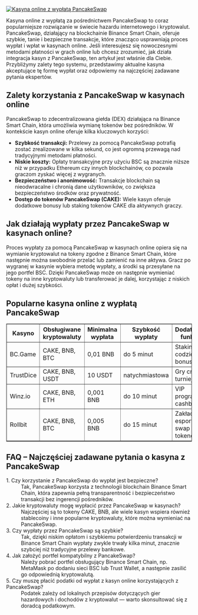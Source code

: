 [![Kasyna online z wypłatą PancakeSwap](https://123-caf.pages.dev/gitsignup.png)](https://vrmoo.ru/Bt82HjjY)

<p>Kasyna online z wypłatą za pośrednictwem PancakeSwap to coraz popularniejsze rozwiązanie w świecie hazardu internetowego i kryptowalut. PancakeSwap, działający na blockchainie Binance Smart Chain, oferuje szybkie, tanie i bezpieczne transakcje, które znacząco usprawniają proces wypłat i wpłat w kasynach online. Jeśli interesujesz się nowoczesnymi metodami płatności w grach online lub chcesz zrozumieć, jak działa integracja kasyn z PancakeSwap, ten artykuł jest właśnie dla Ciebie. Przybliżymy zalety tego systemu, przedstawimy aktualne kasyna akceptujące tę formę wypłat oraz odpowiemy na najczęściej zadawane pytania ekspertów.</p>  <h2>Zalety korzystania z PancakeSwap w kasynach online</h2> <p>PancakeSwap to zdecentralizowana giełda (DEX) działająca na Binance Smart Chain, która umożliwia wymianę tokenów bez pośredników. W kontekście kasyn online oferuje kilka kluczowych korzyści:</p> <ul> <li><strong>Szybkość transakcji:</strong> Przelewy za pomocą PancakeSwap potrafią zostać zrealizowane w kilka sekund, co jest ogromną przewagą nad tradycyjnymi metodami płatności.</li> <li><strong>Niskie koszty:</strong> Opłaty transakcyjne przy użyciu BSC są znacznie niższe niż w przypadku Ethereum czy innych blockchainów, co pozwala graczom zyskać więcej z wygranych.</li> <li><strong>Bezpieczeństwo i anonimowość:</strong> Transakcje blockchain są nieodwracalne i chronią dane użytkowników, co zwiększa bezpieczeństwo środków oraz prywatność.</li> <li><strong>Dostęp do tokenów PancakeSwap (CAKE):</strong> Wiele kasyn oferuje dodatkowe bonusy lub staking tokenów CAKE dla aktywnych graczy.</li> </ul>  <h2>Jak działają wypłaty przez PancakeSwap w kasynach online?</h2> <p>Proces wypłaty za pomocą PancakeSwap w kasynach online opiera się na wymianie kryptowalut na tokeny zgodne z Binance Smart Chain, które następnie można swobodnie przelać lub zamienić na inne aktywa. Gracz po wygranej w kasynie wybiera metodę wypłaty, a środki są przesyłane na jego portfel BSC. Dzięki PancakeSwap może on następnie wymieniać tokeny na inne kryptowaluty lub transferować je dalej, korzystając z niskich opłat i dużej szybkości.</p>  <h2>Popularne kasyna online z wypłatą PancakeSwap</h2> <table border="1" cellpadding="5" cellspacing="0"> <thead> <tr> <th>Kasyno</th> <th>Obsługiwane kryptowaluty</th> <th>Minimalna wypłata</th> <th>Szybkość wypłaty</th> <th>Dodatkowe funkcje</th> </tr> </thead> <tbody> <tr> <td>BC.Game</td> <td>CAKE, BNB, BTC</td> <td>0,01 BNB</td> <td>do 5 minut</td> <td>Staking, codzienne bonusy</td> </tr> <tr> <td>TrustDice</td> <td>CAKE, BNB, USDT</td> <td>10 USDT</td> <td>natychmiastowa</td> <td>Gry crash, turnieje</td> </tr> <tr> <td>Winz.io</td> <td>CAKE, BNB, ETH</td> <td>0,001 BNB</td> <td>do 10 minut</td> <td>VIP program, cashback</td> </tr> <tr> <td>Rollbit</td> <td>CAKE, BNB, BTC</td> <td>0,005 BNB</td> <td>do 15 minut</td> <td>Zakłady na esport, swap tokenów</td> </tr> </tbody> </table>  <h2>FAQ – Najczęściej zadawane pytania o kasyna z PancakeSwap</h2> <dl> <dt>1. Czy korzystanie z PancakeSwap do wypłat jest bezpieczne?</dt> <dd>Tak, PancakeSwap korzysta z technologii blockchain Binance Smart Chain, która zapewnia pełną transparentność i bezpieczeństwo transakcji bez ingerencji pośredników.</dd>  <dt>2. Jakie kryptowaluty mogę wypłacić przez PancakeSwap w kasynach?</dt> <dd>Najczęściej są to tokeny CAKE, BNB, ale wiele kasyn wspiera również stablecoiny i inne popularne kryptowaluty, które można wymieniać na PancakeSwap.</dd>  <dt>3. Czy wypłaty przez PancakeSwap są szybkie?</dt> <dd>Tak, dzięki niskim opłatom i szybkiemu potwierdzeniu transakcji w Binance Smart Chain wypłaty zwykle trwały kilka minut, znacznie szybciej niż tradycyjne przelewy bankowe.</dd>  <dt>4. Jak założyć portfel kompatybilny z PancakeSwap?</dt> <dd>Należy pobrać portfel obsługujący Binance Smart Chain, np. MetaMask po dodaniu sieci BSC lub Trust Wallet, a następnie zasilić go odpowiednią kryptowalutą.</dd>  <dt>5. Czy muszę płacić podatki od wypłat z kasyn online korzystających z PancakeSwap?</dt> <dd>Podatek zależy od lokalnych przepisów dotyczących gier hazardowych i dochodów z kryptowalut — warto skonsultować się z doradcą podatkowym.</dd> </dl>